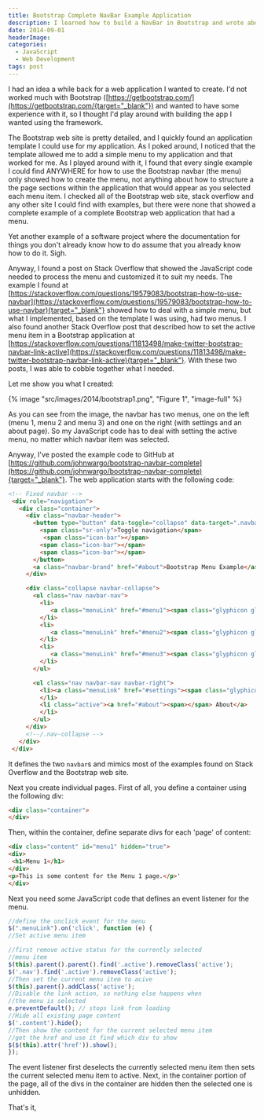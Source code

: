 ```yaml
---
title: Bootstrap Complete NavBar Example Application
description: I learned how to build a NavBar in Bootstrap and wrote about it here.
date: 2014-09-01
headerImage: 
categories: 
  - JavaScript
  - Web Development
tags: post
---
```


I had an idea a while back for a web application I wanted to create. I'd not worked much with Bootstrap ([https://getbootstrap.com/](https://getbootstrap.com/{target="_blank"}) and wanted to have some experience with it, so I thought I'd play around with building the app I wanted using the framework.

The Bootstrap web site is pretty detailed, and I quickly found an application template I could use for my application. As I poked around, I noticed that the template allowed me to add a simple menu to my application and that worked for me. As I played around with it, I found that every single example I could find ANYWHERE for how to use the Bootstrap navbar (the menu) only showed how to create the menu, not anything about how to structure a the page sections within the application that would appear as you selected each menu item. I checked all of the Bootstrap web site, stack overflow and any other site I could find with examples, but there were none that showed a complete example of a complete Bootstrap web application that had a menu.

Yet another example of a software project where the documentation for things you don't already know how to do assume that you already know how to do it. Sigh.

Anyway, I found a post on Stack Overflow that showed the JavaScript code needed to process the menu and customized it to suit my needs. The example I found at [https://stackoverflow.com/questions/19579083/bootstrap-how-to-use-navbar](https://stackoverflow.com/questions/19579083/bootstrap-how-to-use-navbar){target="_blank"} showed how to deal with a simple menu, but what I implemented, based on the template I was using, had two menus. I also found another Stack Overflow post that described how to set the active menu item in a Bootstrap application at [https://stackoverflow.com/questions/11813498/make-twitter-bootstrap-navbar-link-active](https://stackoverflow.com/questions/11813498/make-twitter-bootstrap-navbar-link-active){target="_blank"}. With these two posts, I was able to cobble together what I needed.

Let me show you what I created:

{% image "src/images/2014/bootstrap1.png", "Figure 1", "image-full" %}

As you can see from the image, the navbar has two menus, one on the left (menu 1, menu 2 and menu 3) and one on the right (with settings and an about page). So my JavaScript code has to deal with setting the active menu, no matter which navbar item was selected.

Anyway, I've posted the example code to GitHub at [https://github.com/johnwargo/bootstrap-navbar-complete](https://github.com/johnwargo/bootstrap-navbar-complete){target="_blank"}. The web application starts with the following code:

```html
<!-- Fixed navbar -->
 <div role="navigation">
   <div class="container">
     <div class="navbar-header">
       <button type="button" data-toggle="collapse" data-target=".navbar-collapse">
         <span class="sr-only">Toggle navigation</span>
          <span class="icon-bar"></span>
         <span class="icon-bar"></span>
         <span class="icon-bar"></span>
       </button>
       <a class="navbar-brand" href="#about">Bootstrap Menu Example</a>
     </div>

     <div class="collapse navbar-collapse">
       <ul class="nav navbar-nav">
         <li>
            <a class="menuLink" href="#menu1"><span class="glyphicon glyphicon-compressed"></span> Menu 1</a>
         </li>
         <li>
            <a class="menuLink" href="#menu2"><span class="glyphicon glyphicon-tasks"></span> Menu 2</a>
         </li>
         <li>
            <a class="menuLink" href="#menu3"><span class="glyphicon glyphicon-play-circle"></span> Menu 3</a>
         </li>
       </ul>

       <ul class="nav navbar-nav navbar-right">
         <li><a class="menuLink" href="#settings"><span class="glyphicon glyphicon-cog"></span> Settings</a>
         </li>
         <li class="active"><a href="#about"><span></span> About</a>
         </li>
       </ul>
     </div>
     <!--/.nav-collapse -->
   </div>
 </div>
 ```

It defines the two `navbar`s and mimics most of the examples found on Stack Overflow and the Bootstrap web site.

Next you create individual pages. First of all, you define a container using the following div:

```html
<div class="container">
</div>
```

Then, within the container, define separate divs for each 'page' of content:

```html
<div class="content" id="menu1" hidden="true">
<div>
 <h1>Menu 1</h1>
</div>
<p>This is some content for the Menu 1 page.</p>'
</div>
```

Next you need some JavaScript code that defines an event listener for the menu.

```js
//define the onclick event for the menu
$(".menuLink").on('click', function (e) {
//Set active menu item

//first remove active status for the currently selected
//menu item
$(this).parent().parent().find('.active').removeClass('active');
$('.nav').find('.active').removeClass('active');
//Then set the current menu item to acive
$(this).parent().addClass('active');
//Disable the link action, so nothing else happens when
//the menu is selected
e.preventDefault(); // stops link from loading
//Hide all existing page content
$('.content').hide();
//Then show the content for the current selected menu item
//get the href and use it find which div to show
$($(this).attr('href')).show();
});
```

The event listener first deselects the currently selected menu item then sets the current selected menu item to active. Next, in the container portion of the page, all of the divs in the container are hidden then the selected one is unhidden.

That's it,